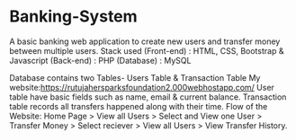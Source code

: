 # Banking-System
A basic banking web application to create new users and transfer money between multiple users. Stack used (Front-end) : HTML, CSS, Bootstrap & Javascript (Back-end) : PHP (Database) : MySQL

Database contains two Tables- Users Table & Transaction Table My website:https://rutujahersparksfoundation2.000webhostapp.com/ User table have basic fields such as name, email & current balance. Transaction table records all transfers happened along with their time. Flow of the Website: Home Page > View all Users > Select and View one User > Transfer Money > Select reciever > View all Users > View Transfer History.

